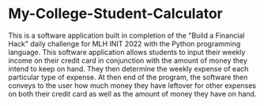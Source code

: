 # My-College-Student-Calculator
  This is a software application built in completion of the "Build a Financial Hack" daily challenge for MLH INIT 2022 with the Python programming language. This software application allows students to input their weekly income on their credit card in conjunction with the amount of money they intend to keep on hand. They then determine the weekly expense of each particular type of expense. At then end of the program, the software then conveys to the user how much money they have leftover for other expenses on both their credit card as well as the amount of money they have on hand.
